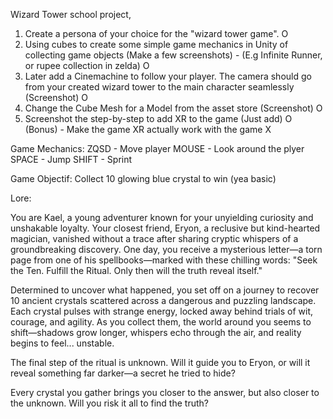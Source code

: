 Wizard Tower school project,

1) Create a persona of your choice for the "wizard tower game".                                                                                                          O
2) Using cubes to create some simple game mechanics in Unity of collecting game objects (Make a few screenshots) - (E.g Infinite Runner, or rupee collection in zelda)   O
3) Later add a Cinemachine to follow your player. The camera should go from your created wizard tower to the main character seamlessly (Screenshot)                      O
4) Change the Cube Mesh for a Model from the asset store (Screenshot)                                                                                                    O
5) Screenshot the step-by-step to add XR to the game (Just add)                                                                                                          O
(Bonus) - Make the game XR actually work with the game                                                                                                                   X

Game Mechanics:
ZQSD - Move player
MOUSE - Look around the plyer
SPACE - Jump
SHIFT - Sprint

Game Objectif:
Collect 10 glowing blue crystal to win (yea basic)

Lore: 

You are Kael, a young adventurer known for your unyielding curiosity and unshakable loyalty. Your closest friend, Eryon, a reclusive but kind-hearted magician, vanished without a trace after sharing cryptic whispers of a groundbreaking discovery. One day, you receive a mysterious letter—a torn page from one of his spellbooks—marked with these chilling words:
"Seek the Ten. Fulfill the Ritual. Only then will the truth reveal itself."

Determined to uncover what happened, you set off on a journey to recover 10 ancient crystals scattered across a dangerous and puzzling landscape. Each crystal pulses with strange energy, locked away behind trials of wit, courage, and agility. As you collect them, the world around you seems to shift—shadows grow longer, whispers echo through the air, and reality begins to feel... unstable.

The final step of the ritual is unknown. Will it guide you to Eryon, or will it reveal something far darker—a secret he tried to hide?

Every crystal you gather brings you closer to the answer, but also closer to the unknown. Will you risk it all to find the truth?

